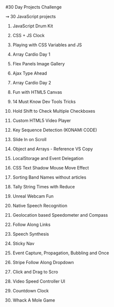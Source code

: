 #30 Day Projects Challenge

⇝ 30 JavaScript projects


1. JavaScript Drum Kit

2. CSS + JS Clock

3. Playing with CSS Variables and JS

4. Array Cardio Day 1

5. Flex Panels Image Gallery

6. Ajax Type Ahead

7. Array Cardio Day 2

8. Fun with HTML5 Canvas

9. 14 Must Know Dev Tools Tricks

10. Hold Shift to Check Multiple Checkboxes

11. Custom HTML5 Video Player

12. Key Sequence Detection (KONAMI CODE)

13. Slide In on Scroll

14. Object and Arrays - Reference VS Copy

15. LocalStorage and Event Delegation

16. CSS Text Shadow Mouse Move Effect

17. Sorting Band Names without articles

18. Tally String Times with Reduce

19. Unreal Webcam Fun

20. Native Speech Recognition

21. Geolocation based Speedometer and Compass

22. Follow Along Links

23. Speech Synthesis

24. Sticky Nav

25. Event Capture, Propagation, Bubbling and Once

26. Stripe Follow Along Dropdown

27. Click and Drag to Scro

28. Video Speed Controller UI

29. Countdown Clock

30. Whack A Mole Game
